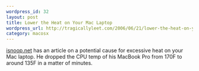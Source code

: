 ```yaml
--- 
wordpress_id: 32
layout: post
title: Lower the Heat on Your Mac Laptop
wordpress_url: http://tragicallyleet.com/2006/06/21/lower-the-heat-on-your-mac-laptop/
category: macosx
---
```

[isnoop.net](http://isnoop.net/blog/2006/06/19/preventing-an-osx-log-file-meltdown/) has an article on a potential cause for excessive heat on your Mac laptop.  He dropped the CPU temp of his MacBook Pro from 170F to around 135F in a matter of minutes.
